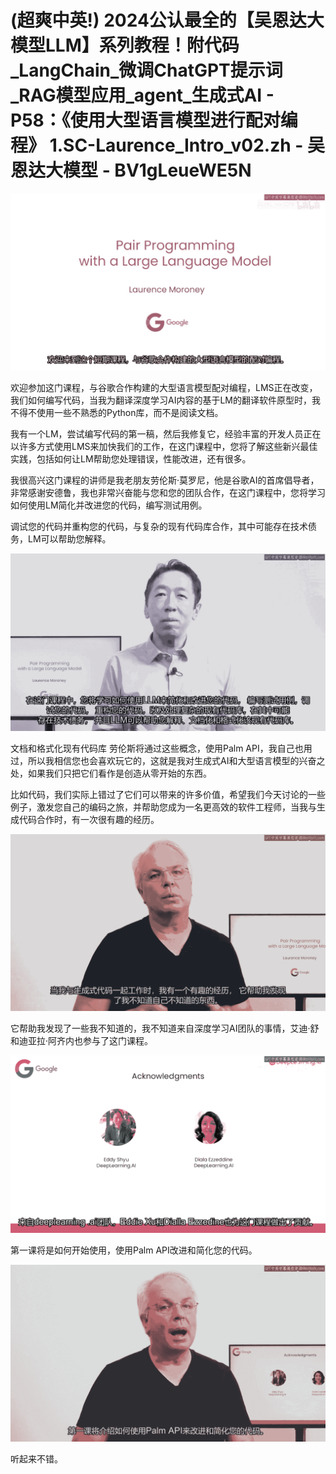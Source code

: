 # (超爽中英!) 2024公认最全的【吴恩达大模型LLM】系列教程！附代码_LangChain_微调ChatGPT提示词_RAG模型应用_agent_生成式AI - P58：《使用大型语言模型进行配对编程》 1.SC-Laurence_Intro_v02.zh - 吴恩达大模型 - BV1gLeueWE5N

![](img/8c50f4a448b64c3f183acbb4e5479c95_0.png)

欢迎参加这门课程，与谷歌合作构建的大型语言模型配对编程，LMS正在改变，我们如何编写代码，当我为翻译深度学习AI内容的基于LM的翻译软件原型时，我不得不使用一些不熟悉的Python库，而不是阅读文档。

我有一个LM，尝试编写代码的第一稿，然后我修复它，经验丰富的开发人员正在以许多方式使用LMS来加快我们的工作，在这门课程中，您将了解这些新兴最佳实践，包括如何让LM帮助您处理错误，性能改进，还有很多。

我很高兴这门课程的讲师是我老朋友劳伦斯·莫罗尼，他是谷歌AI的首席倡导者，非常感谢安德鲁，我也非常兴奋能与您和您的团队合作，在这门课程中，您将学习如何使用LM简化并改进您的代码，编写测试用例。

调试您的代码并重构您的代码，与复杂的现有代码库合作，其中可能存在技术债务，LM可以帮助您解释。

![](img/8c50f4a448b64c3f183acbb4e5479c95_2.png)

文档和格式化现有代码库 劳伦斯将通过这些概念，使用Palm API，我自己也用过，所以我相信您也会喜欢玩它的，这就是我对生成式AI和大型语言模型的兴奋之处，如果我们只把它们看作是创造从零开始的东西。

比如代码，我们实际上错过了它们可以带来的许多价值，希望我们今天讨论的一些例子，激发您自己的编码之旅，并帮助您成为一名更高效的软件工程师，当我与生成代码合作时，有一次很有趣的经历。



![](img/8c50f4a448b64c3f183acbb4e5479c95_4.png)

它帮助我发现了一些我不知道的，我不知道来自深度学习AI团队的事情，艾迪·舒和迪亚拉·阿齐内也参与了这门课程。



![](img/8c50f4a448b64c3f183acbb4e5479c95_6.png)

第一课将是如何开始使用，使用Palm API改进和简化您的代码。

![](img/8c50f4a448b64c3f183acbb4e5479c95_8.png)

听起来不错。